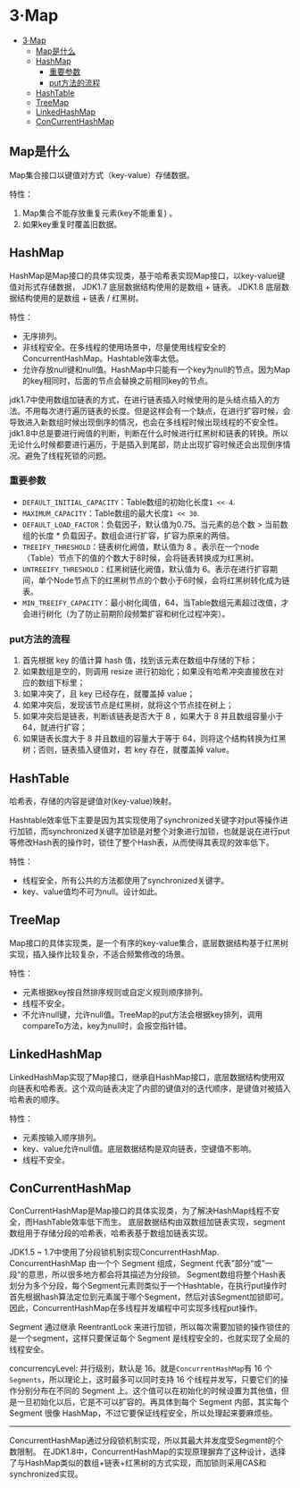 # 3·Map

- [3·Map](#3map)
  - [Map是什么](#map是什么)
  - [HashMap](#hashmap)
    - [重要参数](#重要参数)
    - [put方法的流程](#put方法的流程)
  - [HashTable](#hashtable)
  - [TreeMap](#treemap)
  - [LinkedHashMap](#linkedhashmap)
  - [ConCurrentHashMap](#concurrenthashmap)

## Map是什么
Map集合接口以键值对方式（key-value）存储数据。

特性：
1. Map集合不能存放重复元素(key不能重复) 。
2.  如果key重复时覆盖旧数据。

## HashMap
HashMap是Map接口的具体实现类，基于哈希表实现Map接口，以key-value键值对形式存储数据，
JDK1.7 底层数据结构使用的是数组 + 链表。
JDK1.8 底层数据结构使用的是数组 + 链表 / 红黑树。

特性：
- 无序排列。
- 非线程安全。在多线程的使用场景中，尽量使用线程安全的ConcurrentHashMap。Hashtable效率太低。
- 允许存放null键和null值。HashMap中只能有一个key为null的节点。因为Map的key相同时，后面的节点会替换之前相同key的节点。

jdk1.7中使用数组加链表的方式，在进行链表插入时候使用的是头结点插入的方法。不用每次进行遍历链表的长度。但是这样会有一个缺点，在进行扩容时候，会导致进入新数组时候出现倒序的情况，也会在多线程时候出现线程的不安全性。
jdk1.8中总是要进行阙值的判断，判断在什么时候进行红黑树和链表的转换。所以无论什么时候都要进行遍历，于是插入到尾部，防止出现扩容时候还会出现倒序情况。避免了线程死锁的问题。

### 重要参数
- `DEFAULT_INITIAL_CAPACITY`：Table数组的初始化长度`1 << 4`.
- `MAXIMUM_CAPACITY`：Table数组的最大长度`1 << 30`.
- `DEFAULT_LOAD_FACTOR`：负载因子，默认值为0.75。当元素的总个数 > 当前数组的长度 * 负载因子。数组会进行扩容，扩容为原来的两倍。
- `TREEIFY_THRESHOLD`：链表树化阙值，默认值为 8 。表示在一个node（Table）节点下的值的个数大于8时候，会将链表转换成为红黑树。
- `UNTREEIFY_THRESHOLD`：红黑树链化阙值，默认值为 6。表示在进行扩容期间，单个Node节点下的红黑树节点的个数小于6时候，会将红黑树转化成为链表。
- `MIN_TREEIFY_CAPACITY`：最小树化阈值，64，当Table数组元素超过改值，才会进行树化（为了防止前期阶段频繁扩容和树化过程冲突）。

### put方法的流程
1. 首先根据 key 的值计算 hash 值，找到该元素在数组中存储的下标；
2. 如果数组是空的，则调用 resize 进行初始化；如果没有哈希冲突直接放在对应的数组下标里；
3. 如果冲突了，且 key 已经存在，就覆盖掉 value；
4. 如果冲突后，发现该节点是红黑树，就将这个节点挂在树上；
5. 如果冲突后是链表，判断该链表是否大于 8 ，如果大于 8 并且数组容量小于 64，就进行扩容；
6. 如果链表长度大于 8 并且数组的容量大于等于 64，则将这个结构转换为红黑树；否则，链表插入键值对，若 key 存在，就覆盖掉 value。

## HashTable
哈希表，存储的内容是键值对(key-value)映射。

Hashtable效率低下主要是因为其实现使用了synchronized关键字对put等操作进行加锁，而synchronized关键字加锁是对整个对象进行加锁，也就是说在进行put等修改Hash表的操作时，锁住了整个Hash表，从而使得其表现的效率低下。

特性：
- 线程安全，所有公共的方法都使用了synchronized关键字。
- key、value值均不可为null。设计如此。

## TreeMap
Map接口的具体实现类，是一个有序的key-value集合，底层数据结构基于红黑树实现，插入操作比较复杂，不适合频繁修改的场景。

特性：
- 元素根据key按自然排序规则或自定义规则顺序排列。
- 线程不安全。
- 不允许null键，允许null值。TreeMap的put方法会根据key排列，调用compareTo方法，key为null时，会报空指针错。

## LinkedHashMap
LinkedHashMap实现了Map接口，继承自HashMap接口，底层数据结构使用双向链表和哈希表。这个双向链表决定了内部的键值对的迭代顺序，是键值对被插入哈希表的顺序。

特性：
- 元素按输入顺序排列。
- key、value允许null值。底层数据结构是双向链表，空键值不影响。
- 线程不安全。

## ConCurrentHashMap
ConCurrentHashMap是Map接口的具体实现类，为了解决HashMap线程不安全，而HashTable效率低下而生。
底层数据结构由双数组加链表实现，segment数组用于存储分段的哈希表，哈希表基于数组加链表实现。

JDK1.5 ~ 1.7中使用了分段锁机制实现ConcurrentHashMap.
ConcurrentHashMap 由一个个 Segment 组成，Segment 代表”部分“或”一段“的意思，所以很多地方都会将其描述为分段锁。
Segment数组将整个Hash表划分为多个分段，每个Segment元素则类似于一个Hashtable，在执行put操作时首先根据hash算法定位到元素属于哪个Segment，然后对该Segment加锁即可。因此，ConcurrentHashMap在多线程并发编程中可实现多线程put操作。

Segment 通过继承 ReentrantLock 来进行加锁，所以每次需要加锁的操作锁住的是一个segment，这样只要保证每个 Segment 是线程安全的，也就实现了全局的线程安全。

concurrencyLevel: 并行级别，默认是 16。就是`ConcurrentHashMap`有 16 个 `Segments`，所以理论上，这时最多可以同时支持 16 个线程并发写，只要它们的操作分别分布在不同的 Segment 上。这个值可以在初始化的时候设置为其他值，但是一旦初始化以后，它是不可以扩容的。再具体到每个 Segment 内部，其实每个 Segment 很像 HashMap，不过它要保证线程安全，所以处理起来要麻烦些。

---

ConcurrentHashMap通过分段锁机制实现，所以其最大并发度受Segment的个数限制。
在JDK1.8中，ConcurrentHashMap的实现原理摒弃了这种设计，选择了与HashMap类似的数组+链表+红黑树的方式实现，而加锁则采用CAS和synchronized实现。


